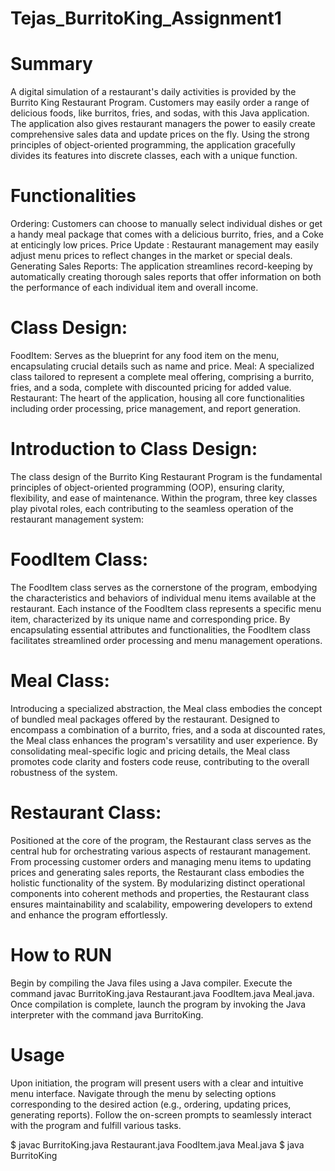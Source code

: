 # Tejas_BurritoKing_Assignment1
# Summary
A digital simulation of a restaurant's daily activities is provided by the Burrito King Restaurant Program. Customers may easily order a range of delicious foods, like burritos, fries, and sodas, with this Java application. The application also gives restaurant managers the power to easily create comprehensive sales data and update prices on the fly. Using the strong principles of object-oriented programming, the application gracefully divides its features into discrete classes, each with a unique function.

# Functionalities 
Ordering: Customers can choose to manually select individual dishes or get a handy meal package that comes with a delicious burrito, fries, and a Coke at enticingly low prices.
Price Update : Restaurant management may easily adjust menu prices to reflect changes in the market or special deals.
Generating Sales Reports: The application streamlines record-keeping by automatically creating thorough sales reports that offer information on both the performance of each individual item and overall income.

# Class Design:
FoodItem: Serves as the blueprint for any food item on the menu, encapsulating crucial details such as name and price.
Meal: A specialized class tailored to represent a complete meal offering, comprising a burrito, fries, and a soda, complete with discounted pricing for added value.
Restaurant: The heart of the application, housing all core functionalities including order processing, price management, and report generation.

# Introduction to Class Design:

The class design of the Burrito King Restaurant Program is the fundamental principles of object-oriented programming (OOP), ensuring clarity, flexibility, and ease of maintenance. Within the program, three key classes play pivotal roles, each contributing to the seamless operation of the restaurant management system:

# FoodItem Class:
The FoodItem class serves as the cornerstone of the program, embodying the characteristics and behaviors of individual menu items available at the restaurant.
Each instance of the FoodItem class represents a specific menu item, characterized by its unique name and corresponding price.
By encapsulating essential attributes and functionalities, the FoodItem class facilitates streamlined order processing and menu management operations.
# Meal Class:
Introducing a specialized abstraction, the Meal class embodies the concept of bundled meal packages offered by the restaurant.
Designed to encompass a combination of a burrito, fries, and a soda at discounted rates, the Meal class enhances the program's versatility and user experience.
By consolidating meal-specific logic and pricing details, the Meal class promotes code clarity and fosters code reuse, contributing to the overall robustness of the system.
# Restaurant Class:
Positioned at the core of the program, the Restaurant class serves as the central hub for orchestrating various aspects of restaurant management.
From processing customer orders and managing menu items to updating prices and generating sales reports, the Restaurant class embodies the holistic functionality of the system.
By modularizing distinct operational components into coherent methods and properties, the Restaurant class ensures maintainability and scalability, empowering developers to extend and enhance the program effortlessly.


# How to RUN
Begin by compiling the Java files using a Java compiler. Execute the command javac BurritoKing.java Restaurant.java FoodItem.java Meal.java.
Once compilation is complete, launch the program by invoking the Java interpreter with the command java BurritoKing.

# Usage
Upon initiation, the program will present users with a clear and intuitive menu interface.
Navigate through the menu by selecting options corresponding to the desired action (e.g., ordering, updating prices, generating reports).
Follow the on-screen prompts to seamlessly interact with the program and fulfill various tasks.

$ javac BurritoKing.java Restaurant.java FoodItem.java Meal.java
$ java BurritoKing
